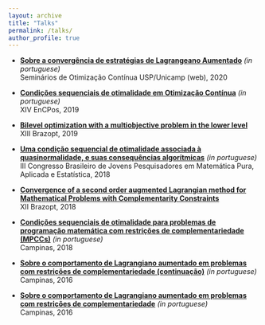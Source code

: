 ```yaml
---
layout: archive
title: "Talks"
permalink: /talks/
author_profile: true
---
```


- [**Sobre a convergência de estratégias de Lagrangeano Aumentado**](https://drive.google.com/open?id=1jbapb8c0jpNrEfmYgLbZd6at5fDLbLQ6) *(in portuguese)*  
  Seminários de Otimização Contínua USP/Unicamp (web), 2020
  
- [**Condições sequenciais de otimalidade em Otimização Contínua**](https://drive.google.com/open?id=1UOQ_CFm3yPapuoWBxL1sKI6LMZClJUpq) *(in portuguese)*  
  XIV EnCPos, 2019

- [**Bilevel optimization with a multiobjective problem in the lower level**](https://drive.google.com/file/d/1Dnl24LxL7HTr1MzrQKrakWXki2LXG9rQ/view?usp=sharing)  
  XIII Brazopt, 2019

- [**Uma condição sequencial de otimalidade associada à quasinormalidade, e suas consequências algorítmicas**](https://drive.google.com/open?id=1_P6kCF8bi4lHIsAOC8LM3xS7UA61e_Id) *(in portuguese)*  
  III Congresso Brasileiro de Jovens Pesquisadores em Matemática Pura, Aplicada e Estatı́stica, 2018

- [**Convergence of a second order augmented Lagrangian method for Mathematical Problems with Complementarity Constraints**](https://drive.google.com/open?id=1RI0lbGUiO54v2G3JLPwNiTuN7muOtMWQ)  
  XII Brazopt, 2018

- [**Condições sequenciais de otimalidade para problemas de programação matemática com restrições de complementariedade (MPCCs)**](https://drive.google.com/open?id=1adQtn_gY2PRrbNLUZf11lO36J4JkIGzF) *(in portuguese)*  
  Campinas, 2018

- [**Sobre o comportamento de Lagrangiano aumentado em problemas com restrições de complementariedade (continuação)**](https://drive.google.com/open?id=1yH8TwyDxY0DIZ16Crdaa8VPR0ehQVY1N) *(in portuguese)*  
  Campinas, 2016

- [**Sobre o comportamento de Lagrangiano aumentado em problemas com restrições de complementariedade**](https://drive.google.com/open?id=1scjUfh9TlDtOzmo9gaRLzreAi8NMnhhs) *(in portuguese)*  
  Campinas, 2016
